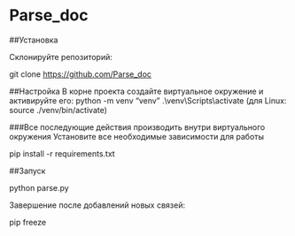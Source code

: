 # Parse_doc

##Установка

Склонируйте репозиторий:

git clone https://github.com/Parse_doc

##Настройка В корне проекта создайте виртуальное окружение и активируйте его:
python -m venv “venv”
.\venv\Scripts\activate (для Linux: source ./venv/bin/activate)

###Все последующие действия производить внутри виртуального окружения Установите все необходимые зависимости для работы

pip install -r requirements.txt

##Запуск

python parse.py

Завершение после добавлений новых связей:

pip freeze
